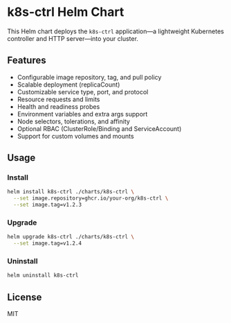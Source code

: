 # k8s-ctrl Helm Chart

This Helm chart deploys the `k8s-ctrl` application—a lightweight Kubernetes controller and HTTP server—into your cluster.

## Features

- Configurable image repository, tag, and pull policy
- Scalable deployment (replicaCount)
- Customizable service type, port, and protocol
- Resource requests and limits
- Health and readiness probes
- Environment variables and extra args support
- Node selectors, tolerations, and affinity
- Optional RBAC (ClusterRole/Binding and ServiceAccount)
- Support for custom volumes and mounts

## Usage

### Install

```sh
helm install k8s-ctrl ./charts/k8s-ctrl \
  --set image.repository=ghcr.io/your-org/k8s-ctrl \
  --set image.tag=v1.2.3
```

### Upgrade

```sh
helm upgrade k8s-ctrl ./charts/k8s-ctrl \
  --set image.tag=v1.2.4
```

### Uninstall

```sh
helm uninstall k8s-ctrl
```

## License

MIT
